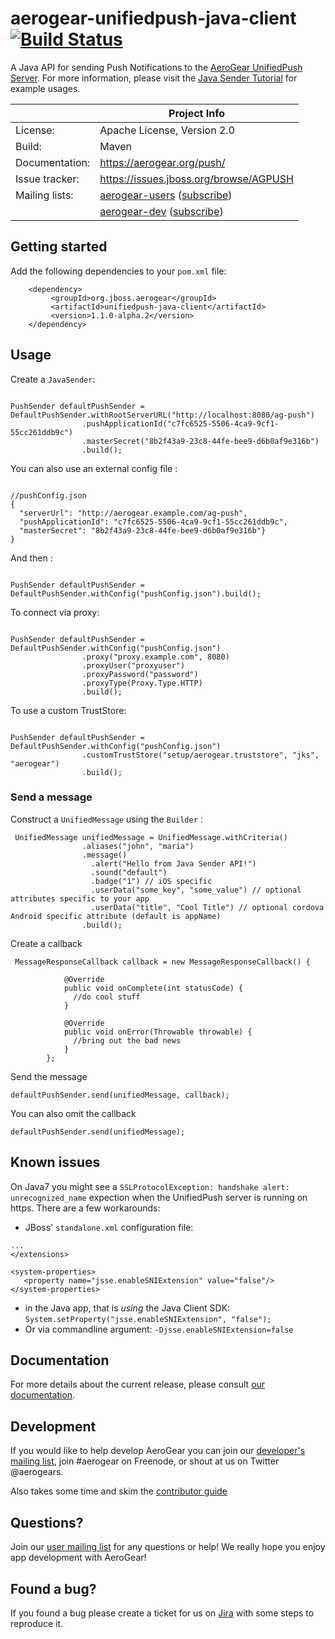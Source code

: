 # aerogear-unifiedpush-java-client [![Build Status](https://travis-ci.org/aerogear/aerogear-unifiedpush-java-client.png)](https://travis-ci.org/aerogear/aerogear-unifiedpush-java-client)

A Java API for sending Push Notifications to the [AeroGear UnifiedPush Server](https://github.com/aerogear/aerogear-unifiedpush-server). For more information, please visit the [Java Sender Tutorial](http://aerogear.org/docs/unifiedpush/GetStartedwithJavaSender/) for example usages.

|                 | Project Info  |
| --------------- | ------------- |
| License:        | Apache License, Version 2.0  |
| Build:          | Maven  |
| Documentation:  | https://aerogear.org/push/  |
| Issue tracker:  | https://issues.jboss.org/browse/AGPUSH  |
| Mailing lists:  | [aerogear-users](http://aerogear-users.1116366.n5.nabble.com/) ([subscribe](https://lists.jboss.org/mailman/listinfo/aerogear-users))  |
|                 | [aerogear-dev](http://aerogear-dev.1069024.n5.nabble.com/) ([subscribe](https://lists.jboss.org/mailman/listinfo/aerogear-dev))  |

## Getting started

Add the following dependencies to your ```pom.xml``` file:

        <dependency>
             <groupId>org.jboss.aerogear</groupId>
             <artifactId>unifiedpush-java-client</artifactId>
             <version>1.1.0-alpha.2</version>
        </dependency>

## Usage

Create a ```JavaSender```:

```

PushSender defaultPushSender = DefaultPushSender.withRootServerURL("http://localhost:8080/ag-push")
                .pushApplicationId("c7fc6525-5506-4ca9-9cf1-55cc261ddb9c")
                .masterSecret("8b2f43a9-23c8-44fe-bee9-d6b0af9e316b")
                .build();
```

You can also use an external config file :

```

//pushConfig.json
{
  "serverUrl": "http://aerogear.example.com/ag-push",
  "pushApplicationId": "c7fc6525-5506-4ca9-9cf1-55cc261ddb9c",
  "masterSecret": "8b2f43a9-23c8-44fe-bee9-d6b0af9e316b"}
}

```

And then :

```

PushSender defaultPushSender = DefaultPushSender.withConfig("pushConfig.json").build();

```


To connect via proxy:

```

PushSender defaultPushSender = DefaultPushSender.withConfig("pushConfig.json")
                .proxy("proxy.example.com", 8080)
                .proxyUser("proxyuser")
                .proxyPassword("password")
                .proxyType(Proxy.Type.HTTP)
                .build();

```

To use a custom TrustStore:

```

PushSender defaultPushSender = DefaultPushSender.withConfig("pushConfig.json")
                .customTrustStore("setup/aerogear.truststore", "jks", "aerogear")
                .build();

```

### Send a message

Construct a ``` UnifiedMessage ``` using the ``` Builder ``` :

```
 UnifiedMessage unifiedMessage = UnifiedMessage.withCriteria()
                .aliases("john", "maria")
                .message()
                  .alert("Hello from Java Sender API!")
                  .sound("default")
                  .badge("1") // iOS specific
                  .userData("some_key", "some_value") // optional attributes specific to your app
                  .userData("title", "Cool Title") // optional cordova Android specific attribute (default is appName)
                .build();
```

Create a callback

```
 MessageResponseCallback callback = new MessageResponseCallback() {

            @Override
            public void onComplete(int statusCode) {
              //do cool stuff
            }

            @Override
            public void onError(Throwable throwable) {
              //bring out the bad news
            }
        };
```

Send the message


``` defaultPushSender.send(unifiedMessage, callback); ```


You can also omit the callback


``` defaultPushSender.send(unifiedMessage); ```


## Known issues

On Java7 you might see a ```SSLProtocolException: handshake alert: unrecognized_name``` expection when the UnifiedPush server is running on https. There are a few workarounds:

* JBoss' ```standalone.xml``` configuration file:
```
...
</extensions>

<system-properties>
   <property name="jsse.enableSNIExtension" value="false"/>
</system-properties>
```

* in the Java app, that is _using_ the Java Client SDK: ```System.setProperty("jsse.enableSNIExtension", "false");```
* Or via commandline argument: ```-Djsse.enableSNIExtension=false```

## Documentation

For more details about the current release, please consult [our documentation](https://aerogear.org/docs/unifiedpush/).

## Development

If you would like to help develop AeroGear you can join our [developer's mailing list](https://lists.jboss.org/mailman/listinfo/aerogear-dev), join #aerogear on Freenode, or shout at us on Twitter @aerogears.

Also takes some time and skim the [contributor guide](http://aerogear.org/docs/guides/Contributing/)

## Questions?

Join our [user mailing list](https://lists.jboss.org/mailman/listinfo/aerogear-users) for any questions or help! We really hope you enjoy app development with AeroGear!

## Found a bug?

If you found a bug please create a ticket for us on [Jira](https://issues.jboss.org/browse/AGPUSH) with some steps to reproduce it.
